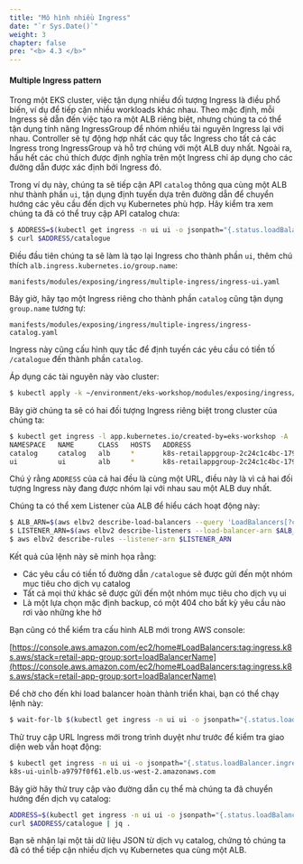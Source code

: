```yaml
---
title: "Mô hình nhiều Ingress"
date: "`r Sys.Date()`"
weight: 3
chapter: false
pre: "<b> 4.3 </b>"
---
```


#### Multiple Ingress pattern

Trong một EKS cluster, việc tận dụng nhiều đối tượng Ingress là điều phổ biến, ví dụ để tiếp cận nhiều workloads khác nhau. Theo mặc định, mỗi Ingress sẽ dẫn đến việc tạo ra một ALB riêng biệt, nhưng chúng ta có thể tận dụng tính năng IngressGroup để nhóm nhiều tài nguyên Ingress lại với nhau. Controller sẽ tự động hợp nhất các quy tắc Ingress cho tất cả các Ingress trong IngressGroup và hỗ trợ chúng với một ALB duy nhất. Ngoài ra, hầu hết các chú thích được định nghĩa trên một Ingress chỉ áp dụng cho các đường dẫn được xác định bởi Ingress đó.

Trong ví dụ này, chúng ta sẽ tiếp cận API `catalog` thông qua cùng một ALB như thành phần `ui`, tận dụng định tuyến dựa trên đường dẫn để chuyển hướng các yêu cầu đến dịch vụ Kubernetes phù hợp. Hãy kiểm tra xem chúng ta đã có thể truy cập API catalog chưa:

```bash expectError=true
$ ADDRESS=$(kubectl get ingress -n ui ui -o jsonpath="{.status.loadBalancer.ingress[*].hostname}{'\n'}")
$ curl $ADDRESS/catalogue
```

Điều đầu tiên chúng ta sẽ làm là tạo lại Ingress cho thành phần `ui`, thêm chú thích `alb.ingress.kubernetes.io/group.name`:

```file
manifests/modules/exposing/ingress/multiple-ingress/ingress-ui.yaml
```

Bây giờ, hãy tạo một Ingress riêng cho thành phần `catalog` cũng tận dụng `group.name` tương tự:

```file
manifests/modules/exposing/ingress/multiple-ingress/ingress-catalog.yaml
```

Ingress này cũng cấu hình quy tắc để định tuyến các yêu cầu có tiền tố `/catalogue` đến thành phần `catalog`.

Áp dụng các tài nguyên này vào cluster:

```bash timeout=180 hook=add-ingress hookTimeout=430
$ kubectl apply -k ~/environment/eks-workshop/modules/exposing/ingress/multiple-ingress
```

Bây giờ chúng ta sẽ có hai đối tượng Ingress riêng biệt trong cluster của chúng ta:

```bash
$ kubectl get ingress -l app.kubernetes.io/created-by=eks-workshop -A
NAMESPACE   NAME      CLASS   HOSTS   ADDRESS                                                              PORTS   AGE
catalog     catalog   alb     *       k8s-retailappgroup-2c24c1c4bc-17962260.us-west-2.elb.amazonaws.com   80      2m21s
ui          ui        alb     *       k8s-retailappgroup-2c24c1c4bc-17962260.us-west-2.elb.amazonaws.com   80      2m21s
```

Chú ý rằng `ADDRESS` của cả hai đều là cùng một URL, điều này là vì cả hai đối tượng Ingress này đang được nhóm lại với nhau sau một ALB duy nhất.

Chúng ta có thể xem Listener của ALB để hiểu cách hoạt động này:

```bash
$ ALB_ARN=$(aws elbv2 describe-load-balancers --query 'LoadBalancers[?contains(LoadBalancerName, `k8s-retailappgroup`) == `true`].LoadBalancerArn' | jq -r '.[0]')
$ LISTENER_ARN=$(aws elbv2 describe-listeners --load-balancer-arn $ALB_ARN | jq -r '.Listeners[0].ListenerArn')
$ aws elbv2 describe-rules --listener-arn $LISTENER_ARN
```

Kết quả của lệnh này sẽ minh họa rằng:

- Các yêu cầu có tiền tố đường dẫn `/catalogue` sẽ được gửi đến một nhóm mục tiêu cho dịch vụ catalog
- Tất cả mọi thứ khác sẽ được gửi đến một nhóm mục tiêu cho dịch vụ ui
- Là một lựa chọn mặc định backup, có một 404 cho bất kỳ yêu cầu nào rơi vào những khe hở

Bạn cũng có thể kiểm tra cấu hình ALB mới trong AWS console:

[https://console.aws.amazon.com/ec2/home#LoadBalancers:tag:ingress.k8s.aws/stack=retail-app-group;sort=loadBalancerName](https://console.aws.amazon.com/ec2/home#LoadBalancers:tag:ingress.k8s.aws/stack=retail-app-group;sort=loadBalancerName)

Để chờ cho đến khi load balancer hoàn thành triển khai, bạn có thể chạy lệnh này:

```bash
$ wait-for-lb $(kubectl get ingress -n ui ui -o jsonpath="{.status.loadBalancer.ingress[*].hostname}{'\n'}")
```

Thử truy cập URL Ingress mới trong trình duyệt như trước để kiểm tra giao diện web vẫn hoạt động:

```bash
$ kubectl get ingress -n ui ui -o jsonpath="{.status.loadBalancer.ingress[*].hostname}{'\n'}"
k8s-ui-uinlb-a9797f0f61.elb.us-west-2.amazonaws.com
```

Bây giờ hãy thử truy cập vào đường dẫn cụ thể mà chúng ta đã chuyển hướng đến dịch vụ catalog:

```bash
ADDRESS=$(kubectl get ingress -n ui ui -o jsonpath="{.status.loadBalancer.ingress[*].hostname}{'\n'}")
curl $ADDRESS/catalogue | jq .

```

Bạn sẽ nhận lại một tải dữ liệu JSON từ dịch vụ catalog, chứng tỏ chúng ta đã có thể tiếp cận nhiều dịch vụ Kubernetes qua cùng một ALB.